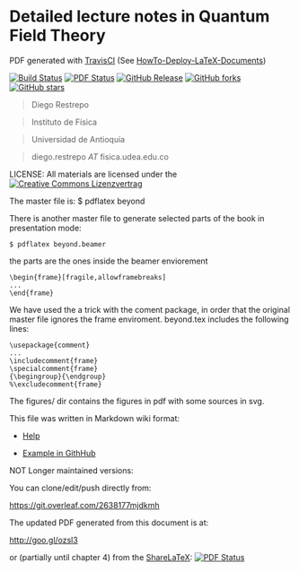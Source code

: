 Detailed lecture notes in Quantum Field Theory
=============================================

PDF generated with [TravisCI](https://github.com/travis-ci) (See [HowTo-Deploy-LaTeX-Documents](https://github.com/SimonWaldherr/HowTo-Deploy-LaTeX-Documents))

[![Build Status](https://travis-ci.org/restrepo/beyond-the-standard-model.svg?branch=master)](https://travis-ci.org/restrepo/beyond-the-standard-model) 
[![PDF Status](https://www.sharelatex.com/github/repos/restrepo/beyond-the-standard-model/builds/latest/badge.svg)](https://www.sharelatex.com/github/repos/restrepo/beyond-the-standard-model/builds/latest/output.pdf) 
[![GitHub Release](https://img.shields.io/badge/download-latest-brightgreen.svg)](https://github.com/restrepo/beyond-the-standard-model/releases/latest) 
[![GitHub forks](https://img.shields.io/github/forks/restrepo/beyond-the-standard-model.svg)](https://github.com/restrepo/beyond-the-standard-model/network) 
[![GitHub stars](https://img.shields.io/github/stars/restrepo/beyond-the-standard-model.svg)](https://github.com/restrepo/beyond-the-standard-model/stargazers)



> Diego Restrepo

> Instituto de Física

> Universidad de Antioquia

> diego.restrepo _AT_ fisica.udea.edu.co


LICENSE: All materials are licensed under the
[![Creative Commons Lizenzvertrag](https://i.creativecommons.org/l/by-sa/4.0/88x31.png)](http://creativecommons.org/licenses/by-sa/4.0/) 

The master file is:
    $ pdflatex beyond

There is another master file to generate selected parts of the book in
presentation mode:

    $ pdflatex beyond.beamer


the parts are the ones inside the beamer enviorement

    \begin{frame}[fragile,allowframebreaks]
    ...
    \end{frame}

We have used the a trick with the coment package, in order that the
original master file ignores the frame enviroment. beyond.tex includes
the following lines:

    \usepackage{comment}
    ...	
    \includecomment{frame}
    \specialcomment{frame}
    {\begingroup}{\endgroup}
    %\excludecomment{frame}

The figures/ dir contains the figures in pdf with some sources in svg.

This file was written in Markdown wiki format: 

* [Help](http://daringfireball.net/projects/markdown/syntax)

* [Example in GithHub](https://raw.github.com/github/gollum/master/README.md)


NOT Longer maintained versions:

You can clone/edit/push directly from:

https://git.overleaf.com/2638177mjdkmh


The updated PDF generated from this document is at:

http://goo.gl/ozsl3

or (partially until chapter 4) from the [ShareLaTeX](https://www.sharelatex.com/github): [![PDF Status](https://www.sharelatex.com/github/repos/rescolo/beyond-the-standard-model/builds/latest/badge.svg)](https://www.sharelatex.com/github/repos/rescolo/beyond-the-standard-model/builds/latest/output.pdf)

